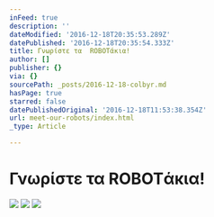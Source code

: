 ```yaml
---
inFeed: true
description: ''
dateModified: '2016-12-18T20:35:53.289Z'
datePublished: '2016-12-18T20:35:54.333Z'
title: Γνωρίστε τα  ROBOTάκια!
author: []
publisher: {}
via: {}
sourcePath: _posts/2016-12-18-colbyr.md
hasPage: true
starred: false
datePublishedOriginal: '2016-12-18T11:53:38.354Z'
url: meet-our-robots/index.html
_type: Article

---
```

# Γνωρίστε τα ROBOTάκια!
![](https://the-grid-user-content.s3-us-west-2.amazonaws.com/594c6326-5c14-47c0-8a5a-913012448aae.png)
![](https://the-grid-user-content.s3-us-west-2.amazonaws.com/09150a2c-e6cc-4d1e-8be6-b8cba2846c54.gif)
![](https://the-grid-user-content.s3-us-west-2.amazonaws.com/fac763ea-66fb-45fa-9893-157b717d1f21.jpg)